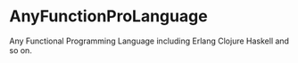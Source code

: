# AnyFunctionProLanguage
Any Functional Programming Language including Erlang Clojure Haskell and so on.
